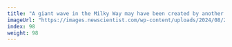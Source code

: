 ```yaml
---
title: "A giant wave in the Milky Way may have been created by another galaxy"
imageUrl: "https://images.newscientist.com/wp-content/uploads/2024/08/23134600/SEI_218332397.jpg?width=788"
index: 98
weight: 98
---
```

